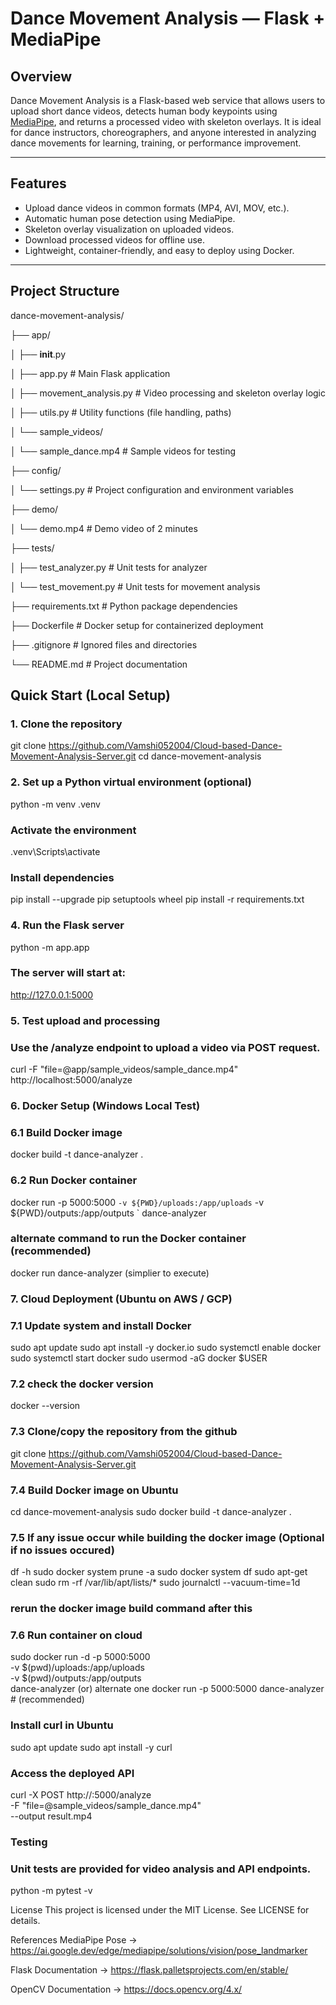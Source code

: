 # Dance Movement Analysis — Flask + MediaPipe

## Overview
Dance Movement Analysis is a Flask-based web service that allows users to upload short dance videos, detects human body keypoints using [MediaPipe](https://mediapipe.dev/), and returns a processed video with skeleton overlays. It is ideal for dance instructors, choreographers, and anyone interested in analyzing dance movements for learning, training, or performance improvement.

---

## Features
- Upload dance videos in common formats (MP4, AVI, MOV, etc.).
- Automatic human pose detection using MediaPipe.
- Skeleton overlay visualization on uploaded videos.
- Download processed videos for offline use.
- Lightweight, container-friendly, and easy to deploy using Docker.

---

## Project Structure
dance-movement-analysis/

├── app/

│   ├── __init__.py

│   ├── app.py                 # Main Flask application

│   ├── movement_analysis.py   # Video processing and skeleton overlay logic

│   ├── utils.py               # Utility functions (file handling, paths)

│   └── sample_videos/

│       └── sample_dance.mp4   # Sample videos for testing

├── config/

│   └── settings.py            # Project configuration and environment variables

├── demo/

│   └── demo.mp4               # Demo video of 2 minutes

├── tests/

│   ├── test_analyzer.py       # Unit tests for analyzer

│   └── test_movement.py       # Unit tests for movement analysis

├── requirements.txt           # Python package dependencies

├── Dockerfile                 # Docker setup for containerized deployment

├── .gitignore                 # Ignored files and directories

└── README.md                  # Project documentation


## Quick Start (Local Setup)

### 1. Clone the repository
git clone https://github.com/Vamshi052004/Cloud-based-Dance-Movement-Analysis-Server.git
cd dance-movement-analysis

### 2. Set up a Python virtual environment (optional)
python -m venv .venv
### Activate the environment
.venv\Scripts\activate 

### Install dependencies
pip install --upgrade pip setuptools wheel
pip install -r requirements.txt

### 4. Run the Flask server
python -m app.app
### The server will start at:
http://127.0.0.1:5000

### 5. Test upload and processing
### Use the /analyze endpoint to upload a video via POST request.
curl -F "file=@app/sample_videos/sample_dance.mp4" http://localhost:5000/analyze

### 6. Docker Setup (Windows Local Test)
### 6.1 Build Docker image
docker build -t dance-analyzer .

### 6.2 Run Docker container
docker run -p 5000:5000 `
-v ${PWD}/uploads:/app/uploads `
-v ${PWD}/outputs:/app/outputs `
  dance-analyzer
### alternate command to run the Docker container (recommended)
docker run dance-analyzer (simplier to execute)

### 7. Cloud Deployment (Ubuntu on AWS / GCP)
### 7.1 Update system and install Docker
sudo apt update
sudo apt install -y docker.io
sudo systemctl enable docker
sudo systemctl start docker
sudo usermod -aG docker $USER

### 7.2 check the docker version
docker --version

### 7.3 Clone/copy the repository from the github
git clone https://github.com/Vamshi052004/Cloud-based-Dance-Movement-Analysis-Server.git

### 7.4 Build Docker image on Ubuntu
cd dance-movement-analysis
sudo docker build -t dance-analyzer .

### 7.5 If any issue occur while building the docker image (Optional if no issues occured)
df -h
sudo docker system prune -a
sudo docker system df
sudo apt-get clean
sudo rm -rf /var/lib/apt/lists/*
sudo journalctl --vacuum-time=1d
### rerun the docker image build command after this


### 7.6 Run container on cloud
sudo docker run -d -p 5000:5000 \
  -v $(pwd)/uploads:/app/uploads \
  -v $(pwd)/outputs:/app/outputs \
  dance-analyzer
(or) alternate one
docker run -p 5000:5000 dance-analyzer # (recommended)

### Install curl in Ubuntu
sudo apt update
sudo apt install -y curl

### Access the deployed API
curl -X POST http://<EC2-IP>:5000/analyze \
  -F "file=@sample_videos/sample_dance.mp4" \
  --output result.mp4

### Testing
### Unit tests are provided for video analysis and API endpoints.
python -m pytest -v


License
This project is licensed under the MIT License. See LICENSE for details.

References
MediaPipe Pose -> https://ai.google.dev/edge/mediapipe/solutions/vision/pose_landmarker

Flask Documentation -> https://flask.palletsprojects.com/en/stable/

OpenCV Documentation -> https://docs.opencv.org/4.x/

